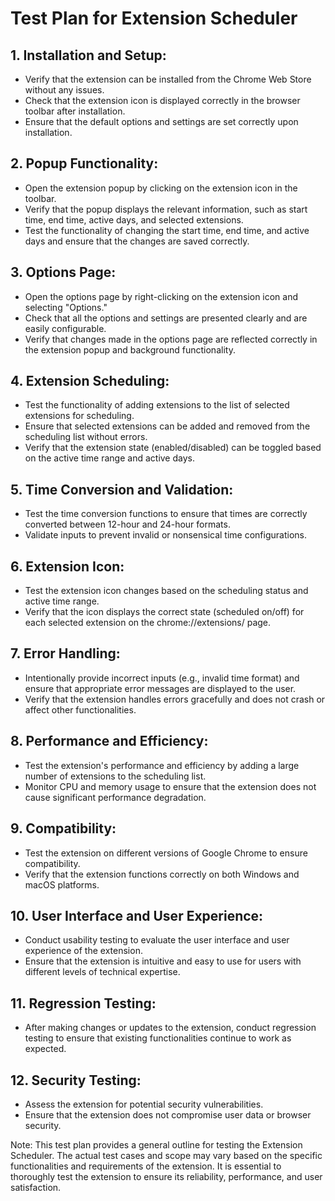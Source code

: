 # Test Plan for Extension Scheduler

## 1. Installation and Setup:
- Verify that the extension can be installed from the Chrome Web Store without any issues.
- Check that the extension icon is displayed correctly in the browser toolbar after installation.
- Ensure that the default options and settings are set correctly upon installation.

## 2. Popup Functionality:
- Open the extension popup by clicking on the extension icon in the toolbar.
- Verify that the popup displays the relevant information, such as start time, end time, active days, and selected extensions.
- Test the functionality of changing the start time, end time, and active days and ensure that the changes are saved correctly.

## 3. Options Page:
- Open the options page by right-clicking on the extension icon and selecting "Options."
- Check that all the options and settings are presented clearly and are easily configurable.
- Verify that changes made in the options page are reflected correctly in the extension popup and background functionality.

## 4. Extension Scheduling:
- Test the functionality of adding extensions to the list of selected extensions for scheduling.
- Ensure that selected extensions can be added and removed from the scheduling list without errors.
- Verify that the extension state (enabled/disabled) can be toggled based on the active time range and active days.

## 5. Time Conversion and Validation:
- Test the time conversion functions to ensure that times are correctly converted between 12-hour and 24-hour formats.
- Validate inputs to prevent invalid or nonsensical time configurations.

## 6. Extension Icon:
- Test the extension icon changes based on the scheduling status and active time range.
- Verify that the icon displays the correct state (scheduled on/off) for each selected extension on the chrome://extensions/ page.

## 7. Error Handling:
- Intentionally provide incorrect inputs (e.g., invalid time format) and ensure that appropriate error messages are displayed to the user.
- Verify that the extension handles errors gracefully and does not crash or affect other functionalities.

## 8. Performance and Efficiency:
- Test the extension's performance and efficiency by adding a large number of extensions to the scheduling list.
- Monitor CPU and memory usage to ensure that the extension does not cause significant performance degradation.

## 9. Compatibility:
- Test the extension on different versions of Google Chrome to ensure compatibility.
- Verify that the extension functions correctly on both Windows and macOS platforms.

## 10. User Interface and User Experience:
- Conduct usability testing to evaluate the user interface and user experience of the extension.
- Ensure that the extension is intuitive and easy to use for users with different levels of technical expertise.

## 11. Regression Testing:
- After making changes or updates to the extension, conduct regression testing to ensure that existing functionalities continue to work as expected.

## 12. Security Testing:
- Assess the extension for potential security vulnerabilities.
- Ensure that the extension does not compromise user data or browser security.

Note: This test plan provides a general outline for testing the Extension Scheduler. The actual test cases and scope may vary based on the specific functionalities and requirements of the extension. It is essential to thoroughly test the extension to ensure its reliability, performance, and user satisfaction.
